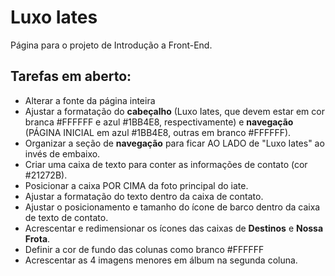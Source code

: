 # Luxo Iates
Página para o projeto de Introdução a Front-End.

## Tarefas em aberto:
* Alterar a fonte da página inteira
* Ajustar a formatação do **cabeçalho** (Luxo Iates, que devem estar em cor branca #FFFFFF e azul #1BB4E8, respectivamente) e **navegação** (PÁGINA INICIAL em azul #1BB4E8, outras em branco #FFFFFF).
* Organizar a seção de **navegação** para ficar AO LADO de "Luxo Iates" ao invés de embaixo.
* Criar uma caixa de texto para conter as informações de contato (cor #21272B).
* Posicionar a caixa POR CIMA da foto principal do iate.
* Ajustar a formatação do texto dentro da caixa de contato.
* Ajustar o posicionamento e tamanho do ícone de barco dentro da caixa de texto de contato.
* Acrescentar e redimensionar os ícones das caixas de **Destinos** e **Nossa Frota**.
* Definir a cor de fundo das colunas como branco #FFFFFF
* Acrescentar as 4 imagens menores em álbum na segunda coluna.
